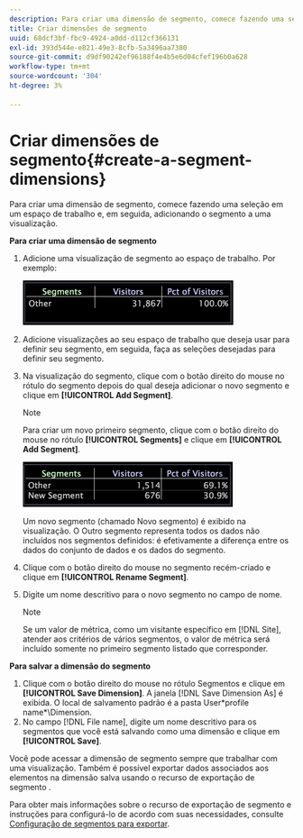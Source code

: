 ```yaml
---
description: Para criar uma dimensão de segmento, comece fazendo uma seleção em um espaço de trabalho e, em seguida, adicionando o segmento a uma visualização.
title: Criar dimensões de segmento
uuid: 68dcf3bf-fbc9-4924-a0dd-d112cf366131
exl-id: 393d544e-e821-49e3-8cfb-5a3496aa7380
source-git-commit: d9df90242ef96188f4e4b5e6d04cfef196b0a628
workflow-type: tm+mt
source-wordcount: '304'
ht-degree: 3%

---
```


# Criar dimensões de segmento{#create-a-segment-dimensions}

Para criar uma dimensão de segmento, comece fazendo uma seleção em um espaço de trabalho e, em seguida, adicionando o segmento a uma visualização.

**Para criar uma dimensão de segmento**

1. Adicione uma visualização de segmento ao espaço de trabalho. Por exemplo:

   ![](assets/vis_Segment.png)

1. Adicione visualizações ao seu espaço de trabalho que deseja usar para definir seu segmento, em seguida, faça as seleções desejadas para definir seu segmento.
1. Na visualização do segmento, clique com o botão direito do mouse no rótulo do segmento depois do qual deseja adicionar o novo segmento e clique em **[!UICONTROL Add Segment]**.

   >[!NOTE]
   >
   >Para criar um novo primeiro segmento, clique com o botão direito do mouse no rótulo **[!UICONTROL Segments]** e clique em **[!UICONTROL Add Segment]**.

   ![](assets/vis_SegmentNew.png)

   Um novo segmento (chamado Novo segmento) é exibido na visualização. O Outro segmento representa todos os dados não incluídos nos segmentos definidos: é efetivamente a diferença entre os dados do conjunto de dados e os dados do segmento.

1. Clique com o botão direito do mouse no segmento recém-criado e clique em **[!UICONTROL Rename Segment]**.
1. Digite um nome descritivo para o novo segmento no campo de nome.

   >[!NOTE]
   >
   >Se um valor de métrica, como um visitante específico em [!DNL Site], atender aos critérios de vários segmentos, o valor de métrica será incluído somente no primeiro segmento listado que corresponder.

**Para salvar a dimensão do segmento**

1. Clique com o botão direito do mouse no rótulo Segmentos e clique em **[!UICONTROL Save Dimension]**. A janela [!DNL Save Dimension As] é exibida. O local de salvamento padrão é a pasta User\*profile name*\Dimension.
1. No campo [!DNL File name], digite um nome descritivo para os segmentos que você está salvando como uma dimensão e clique em **[!UICONTROL Save]**.

Você pode acessar a dimensão de segmento sempre que trabalhar com uma visualização. Também é possível exportar dados associados aos elementos na dimensão salva usando o recurso de exportação de segmento .

Para obter mais informações sobre o recurso de exportação de segmento e instruções para configurá-lo de acordo com suas necessidades, consulte [Configuração de segmentos para exportar](../../../../home/c-get-started/c-exp-data-seg-exp/t-config-sgts-expt.md#task-8857f221fa66463990ec9b60db6db372).
